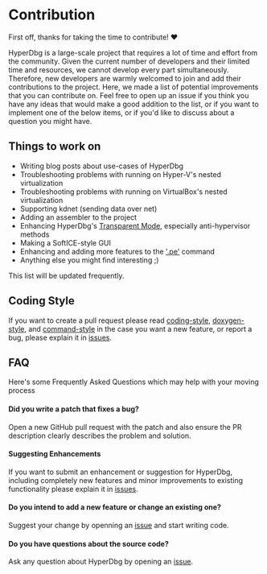 # Contribution

First off, thanks for taking the time to contribute! ❤️

HyperDbg is a large-scale project that requires a lot of time and effort from the community. Given the current number of developers and their limited time and resources, we cannot develop every part simultaneously. Therefore, new developers are warmly welcomed to join and add their contributions to the project. Here, we made a list of potential improvements that you can contribute on. Feel free to open up an issue if you think you have any ideas that would make a good addition to the list, or if you want to implement one of the below items, or if you'd like to discuss about a question you might have.

## Things to work on

- Writing blog posts about use-cases of HyperDbg
- Troubleshooting problems with running on Hyper-V's nested virtualization
- Troubleshooting problems with running on VirtualBox's nested virtualization
- Supporting kdnet (sending data over net)
- Adding an assembler to the project
- Enhancing HyperDbg's [Transparent Mode](https://docs.hyperdbg.org/using-hyperdbg/prerequisites/operation-modes#transparent-mode), especially anti-hypervisor methods
- Making a SoftICE-style GUI
- Enhancing and adding more features to the ['.pe'](https://docs.hyperdbg.org/commands/meta-commands/.pe) command
- Anything else you might find interesting ;)

This list will be updated frequently.

## Coding Style
If you want to create a pull request please read [coding-style](https://docs.hyperdbg.org/contribution/style-guide/coding-style), [doxygen-style](https://docs.hyperdbg.org/contribution/style-guide/doxygen-style), and [command-style](https://docs.hyperdbg.org/contribution/style-guide/command-style) in the case you want a new feature, or report a bug, please explain it in [issues](https://GitHub.com/HyperDbg/HyperDbg/issues/).

## FAQ
Here's some Frequently Asked Questions which may help with your moving process

#### Did you write a patch that fixes a bug?
Open a new GitHub pull request with the patch and also ensure the PR description clearly describes the problem and solution.

#### Suggesting Enhancements

If you want to submit an enhancement or suggestion for HyperDbg, including completely new features and minor improvements to existing functionality please explain it in [issues](https://GitHub.com/HyperDbg/HyperDbg/issues/).

#### Do you intend to add a new feature or change an existing one?
Suggest your change by openning an [issue](https://GitHub.com/HyperDbg/HyperDbg/issues/) and start writing code.

#### Do you have questions about the source code?
Ask any question about HyperDbg by opening an [issue](https://GitHub.com/HyperDbg/HyperDbg/issues/).
